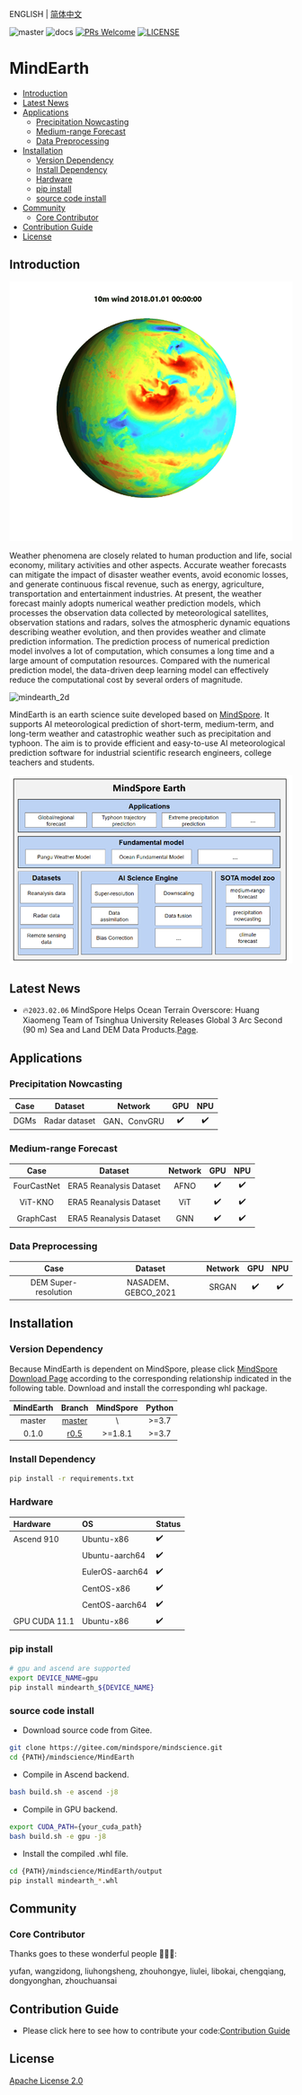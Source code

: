  ENGLISH | [简体中文](README_CN.md)

![master](https://img.shields.io/badge/version-master-blue.svg?style=flat?logo=Gitee)
![docs](https://img.shields.io/badge/docs-master-yellow.svg?style=flat)
[![PRs Welcome](https://img.shields.io/badge/PRs-welcome-brightgreen.svg?style=flat)](https://gitee.com/mindspore/mindscience/pulls)
[![LICENSE](https://img.shields.io/github/license/mindspore-ai/mindspore.svg?style=flat)](https://github.com/mindspore-ai/mindspore/blob/master/LICENSE)

# **MindEarth**

- [Introduction](#Introduction)
- [Latest News](#Latest-News)
- [Applications](#Applications)
    - [Precipitation Nowcasting](#Precipitation-Nowcasting)
    - [Medium-range Forecast](#Medium-range-Forecast)
    - [Data Preprocessing](#Data-Preprocessing)
- [Installation](#Installation)
    - [Version Dependency](#Version-Dependency)
    - [Install Dependency](#Install-Dependency)
    - [Hardware](#Hardware)
    - [pip install](#pip-install)
    - [source code install](#source-code-install)
- [Community](#Community)
    - [Core Contributor](#Core-Contributor)
- [Contribution Guide](#Contribution-Guide)
- [License](#License)

## **Introduction**

![mindearth_3d](docs/mindearth_3d.gif)

Weather phenomena are closely related to human production and life, social economy, military activities and other aspects. Accurate weather forecasts can mitigate the impact of disaster weather events, avoid economic losses, and generate continuous fiscal revenue, such as energy, agriculture, transportation and entertainment industries. At present, the weather forecast mainly adopts numerical weather prediction models, which processes the observation data collected by meteorological satellites, observation stations and radars, solves the atmospheric dynamic equations describing weather evolution, and then provides weather and climate prediction information. The prediction process of numerical prediction model involves a lot of computation, which consumes a long time and a large amount of computation resources. Compared with the numerical prediction model, the data-driven deep learning model can effectively reduce the computational cost by several orders of magnitude.

![mindearth_2d](docs/mindearth_2d.gif)

MindEarth is an earth science suite developed based on [MindSpore](https://www.mindspore.cn/). It supports AI meteorological prediction of short-term, medium-term, and long-term weather and catastrophic weather such as precipitation and typhoon. The aim is to provide efficient and easy-to-use AI meteorological prediction software for industrial scientific research engineers, college teachers and students.

<div align=center><img src="docs/mindearth_archi_en.png" alt="MindEarth Architecture" width="700"/></div>

## **Latest News**

- 🔥`2023.02.06` MindSpore Helps Ocean Terrain Overscore: Huang Xiaomeng Team of Tsinghua University Releases Global 3 Arc Second (90 m) Sea and Land DEM Data Products.[Page](https://blog.csdn.net/Kenji_Shinji/article/details/128906754).

## Applications

### Precipitation Nowcasting

|        Case            |        Dataset               |    Network       |  GPU    |  NPU  |
|:----------------------:|:--------------------------:|:---------------:|:-------:|:------:|
|DGMs       |             Radar dataset             | GAN、ConvGRU |   ✔️     |   ✔️   |

### Medium-range Forecast

|        Case            |              Dataset                  |    Network       |  GPU    |  NPU  |
|:----------------------:|:-------------------------------------:|:---------------:|:-------:|:------:|
|FourCastNet        |       ERA5 Reanalysis Dataset       |      AFNO      |   ✔️     |   ✔️   |
|ViT-KNO       | ERA5 Reanalysis Dataset     |       ViT       |   ✔️     |   ✔️   |
|GraphCast        |      ERA5 Reanalysis Dataset      |       GNN       |   ✔️     |   ✔️   |

### Data Preprocessing

|          Case              |        Dataset               |    Network       |  GPU    |  NPU  |
|:--------------------------:|:--------------------------:|:---------------:|:-------:|:------:|
|   DEM Super-resolution   | NASADEM、GEBCO_2021 |    SRGAN    |   ✔️     |   ✔️   |

## **Installation**

### Version Dependency

Because MindEarth is dependent on MindSpore, please click [MindSpore Download Page](https://www.mindspore.cn/versions) according to the corresponding relationship indicated in the following table. Download and install the corresponding whl package.

| MindEarth |                                  Branch                                |  MindSpore  |Python |
|:--------:|:----------------------------------------------------------------------:|:-----------:|:-------:|
|  master  | [master](https://gitee.com/mindspore/mindscience/tree/master/MindEarth) |        \       | \>=3.7 |
|  0.1.0  | [r0.5](https://gitee.com/mindspore/mindscience/tree/r0.5/MindEarth) |        >=1.8.1       | \>=3.7 |

### Install Dependency

```bash
pip install -r requirements.txt
```

### Hardware

| Hardware      | OS              | Status |
|:--------------| :-------------- | :--- |
| Ascend 910    | Ubuntu-x86      | ✔️ |
|               | Ubuntu-aarch64  | ✔️ |
|               | EulerOS-aarch64 | ✔️ |
|               | CentOS-x86      | ✔️ |
|               | CentOS-aarch64  | ✔️ |
| GPU CUDA 11.1 | Ubuntu-x86      | ✔️ |

### **pip install**

```bash
# gpu and ascend are supported
export DEVICE_NAME=gpu
pip install mindearth_${DEVICE_NAME}
```

### **source code install**

- Download source code from Gitee.

```bash
git clone https://gitee.com/mindspore/mindscience.git
cd {PATH}/mindscience/MindEarth
```

- Compile in Ascend backend.

```bash
bash build.sh -e ascend -j8
```

- Compile in GPU backend.

```bash
export CUDA_PATH={your_cuda_path}
bash build.sh -e gpu -j8
```

- Install the compiled .whl file.

```bash
cd {PATH}/mindscience/MindEarth/output
pip install mindearth_*.whl
```

## **Community**

### Core Contributor

Thanks goes to these wonderful people 🧑‍🤝‍🧑:

yufan, wangzidong, liuhongsheng, zhouhongye, liulei, libokai, chengqiang, dongyonghan, zhouchuansai

## **Contribution Guide**

- Please click here to see how to contribute your code:[Contribution Guide](https://gitee.com/mindspore/mindscience/blob/master/CONTRIBUTION.md)

## **License**

[Apache License 2.0](http://www.apache.org/licenses/LICENSE-2.0)